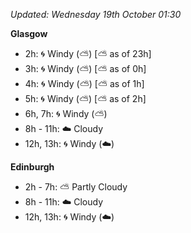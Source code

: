 *Updated: Wednesday 19th October 01:30*

**Glasgow**

* 2h: :cyclone: Windy (:partly_sunny:) [:partly_sunny: as of 23h]
* 3h: :cyclone: Windy (:partly_sunny:) [:partly_sunny: as of 0h]
* 4h: :cyclone: Windy (:partly_sunny:) [:partly_sunny: as of 1h]
* 5h: :cyclone: Windy (:partly_sunny:) [:partly_sunny: as of 2h]
* 6h, 7h: :cyclone: Windy (:partly_sunny:)
* 8h - 11h: :cloud: Cloudy
* 12h, 13h: :cyclone: Windy (:cloud:)

**Edinburgh**

* 2h - 7h: :partly_sunny: Partly Cloudy
* 8h - 11h: :cloud: Cloudy
* 12h, 13h: :cyclone: Windy (:cloud:)
